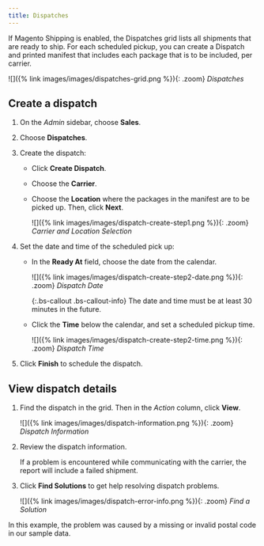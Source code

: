 ```yaml
---
title: Dispatches
---
```


If Magento Shipping is enabled, the Dispatches grid lists all shipments that are ready to ship. For each scheduled pickup, you can create a Dispatch and printed manifest that includes each package that is to be included, per carrier.

![]({% link images/images/dispatches-grid.png %}){: .zoom}
_Dispatches_

## Create a dispatch

1. On the _Admin_ sidebar, choose **Sales**.

1. Choose **Dispatches**.

1. Create the dispatch:

   - Click **Create Dispatch**.

   - Choose the **Carrier**.

   - Choose the **Location** where the packages in the manifest are to be picked up. Then, click **Next**.

       ![]({% link images/images/dispatch-create-step1.png %}){: .zoom}
       _Carrier and Location Selection_

1. Set the date and time of the scheduled pick up:

   - In the **Ready At** field, choose the date from the calendar.

       ![]({% link images/images/dispatch-create-step2-date.png %}){: .zoom}
       _Dispatch Date_

       {:.bs-callout .bs-callout-info}
       The date and time must be at least 30 minutes in the future.

   - Click the **Time** below the calendar, and set a scheduled pickup time.

       ![]({% link images/images/dispatch-create-step2-time.png %}){: .zoom}
       _Dispatch Time_

1. Click **Finish** to schedule the dispatch.

## View dispatch details

1. Find the dispatch in the grid. Then in the _Action_ column, click **View**.

    ![]({% link images/images/dispatch-information.png %}){: .zoom}
    _Dispatch Information_

1. Review the dispatch information.

    If a problem is encountered while communicating with the carrier, the report will include a failed shipment.

1. Click **Find Solutions** to get help resolving dispatch problems.

    ![]({% link images/images/dispatch-error-info.png %}){: .zoom}
    _Find a Solution_

In this example, the problem was caused by a missing or invalid postal code in our sample data.
